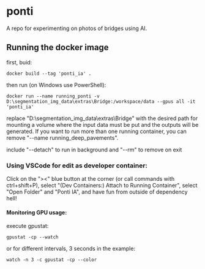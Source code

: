 # ponti

A repo for experimenting on photos of bridges using AI.

## Running the docker image

first, buid:

    docker build --tag 'ponti_ia' .

then run (on Windows use PowerShell): 

    docker run --name running_ponti -v D:\segmentation_img_data\extras\Bridge:/workspace/data --gpus all -it 'ponti_ia' 

replace "D:\segmentation_img_data\extras\Bridge" with the desired path for mounting a volume where the input data must be put and the outputs will be generated. If you want to run more than one running container, you can remove "--name running_deep_pavements".

include "--detach" to run in background and "--rm" to remove on exit

### Using VSCode for edit as developer container:

 Click on the "><" blue button at the corner (or call commands with ctrl+shift+P), select "(Dev Containers:) Attach to Running Container", select "Open Folder" and "Ponti IA", and have fun from outside of dependency hell!

#### Monitoring GPU usage:

execute gpustat:

    gpustat -cp --watch

or for different intervals, 3 seconds in the example:

    watch -n 3 -c gpustat -cp --color
